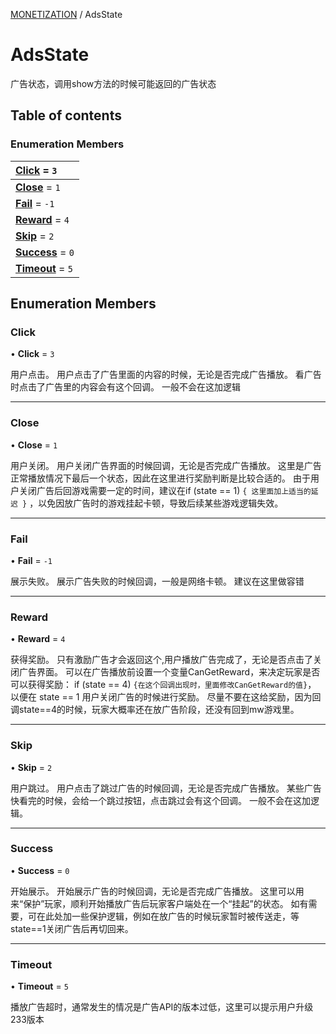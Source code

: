 [MONETIZATION](../groups/MONETIZATION.MONETIZATION.md) / AdsState

# AdsState <Badge type="tip" text="Enumeration" /> <Score text="AdsState" />

广告状态，调用show方法的时候可能返回的广告状态

## Table of contents

### Enumeration Members <Score text="Enumeration" /> 
| **[Click](mw.AdsState.md#click)** = ``3``  |
| :----- |
| **[Close](mw.AdsState.md#close)** = ``1`` |
| **[Fail](mw.AdsState.md#fail)** = ``-1`` |
| **[Reward](mw.AdsState.md#reward)** = ``4`` |
| **[Skip](mw.AdsState.md#skip)** = ``2`` |
| **[Success](mw.AdsState.md#success)** = ``0`` |
| **[Timeout](mw.AdsState.md#timeout)** = ``5`` |

## Enumeration Members

### Click <Score text="Click" /> 

• **Click** = ``3``

用户点击。 用户点击了广告里面的内容的时候，无论是否完成广告播放。 看广告时点击了广告里的内容会有这个回调。 一般不会在这加逻辑

___

### Close <Score text="Close" /> 

• **Close** = ``1``

用户关闭。 用户关闭广告界面的时候回调，无论是否完成广告播放。 这里是广告正常播放情况下最后一个状态，因此在这里进行奖励判断是比较合适的。 由于用户关闭广告后回游戏需要一定的时间，建议在if (state == 1) `{ 这里面加上适当的延迟 }` ，以免因放广告时的游戏挂起卡顿，导致后续某些游戏逻辑失效。

___

### Fail <Score text="Fail" /> 

• **Fail** = ``-1``

展示失败。 展示广告失败的时候回调，一般是网络卡顿。 建议在这里做容错

___

### Reward <Score text="Reward" /> 

• **Reward** = ``4``

获得奖励。 只有激励广告才会返回这个,用户播放广告完成了，无论是否点击了关闭广告界面。 可以在广告播放前设置一个变量CanGetReward，来决定玩家是否可以获得奖励： if (state == 4) `{在这个回调出现时，里面修改CanGetReward的值}`， 以便在 state == 1 用户关闭广告的时候进行奖励。 尽量不要在这给奖励，因为回调state==4的时候，玩家大概率还在放广告阶段，还没有回到mw游戏里。

___

### Skip <Score text="Skip" /> 

• **Skip** = ``2``

用户跳过。 用户点击了跳过广告的时候回调，无论是否完成广告播放。 某些广告快看完的时候，会给一个跳过按钮，点击跳过会有这个回调。 一般不会在这加逻辑。

___

### Success <Score text="Success" /> 

• **Success** = ``0``

开始展示。 开始展示广告的时候回调，无论是否完成广告播放。 这里可以用来“保护”玩家，顺利开始播放广告后玩家客户端处在一个“挂起”的状态。 如有需要，可在此处加一些保护逻辑，例如在放广告的时候玩家暂时被传送走，等state==1关闭广告后再切回来。

___

### Timeout <Score text="Timeout" /> 

• **Timeout** = ``5``

播放广告超时，通常发生的情况是广告API的版本过低，这里可以提示用户升级233版本
